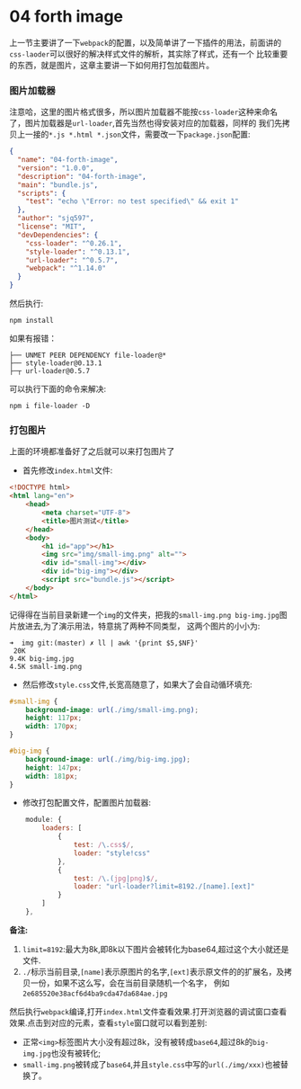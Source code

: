 # 04 forth image
上一节主要讲了一下`webpack`的配置，以及简单讲了一下插件的用法，前面讲的`css-laoder`可以很好的解决样式文件的解析，其实除了样式，还有一个
比较重要的东西，就是图片，这章主要讲一下如何用打包加载图片。


### 图片加载器
注意哈，这里的图片格式很多，所以图片加载器不能按`css-loader`这种来命名了，图片加载器是`url-loader`,首先当然也得安装对应的加载器，同样的
我们先拷贝上一接的`*.js *.html *.json`文件，需要改一下`package.json`配置:
```json
{
  "name": "04-forth-image",
  "version": "1.0.0",
  "description": "04-forth-image",
  "main": "bundle.js",
  "scripts": {
    "test": "echo \"Error: no test specified\" && exit 1"
  },
  "author": "sjq597",
  "license": "MIT",
  "devDependencies": {
    "css-loader": "^0.26.1",
    "style-loader": "^0.13.1",
    "url-loader": "^0.5.7",
    "webpack": "^1.14.0"
  }
}
```
然后执行:
```
npm install
```
如果有报错：
```
├── UNMET PEER DEPENDENCY file-loader@*
├── style-loader@0.13.1 
├─┬ url-loader@0.5.7 
```
可以执行下面的命令来解决:
```
npm i file-loader -D
```

### 打包图片
上面的环境都准备好了之后就可以来打包图片了
* 首先修改`index.html`文件:
```html
<!DOCTYPE html>
<html lang="en">
    <head>
        <meta charset="UTF-8">
        <title>图片测试</title>
    </head>
    <body>
        <h1 id="app"></h1>
        <img src="img/small-img.png" alt="">
        <div id="small-img"></div>
        <div id="big-img"></div>
        <script src="bundle.js"></script>
    </body>
</html>
```
记得得在当前目录新建一个`img`的文件夹，把我的`small-img.png big-img.jpg`图片放进去,为了演示用法，特意挑了两种不同类型，
这两个图片的小小为:
```
➜  img git:(master) ✗ ll | awk '{print $5,$NF}'
 20K
9.4K big-img.jpg
4.5K small-img.png
```

* 然后修改`style.css`文件,长宽高随意了，如果大了会自动循环填充:
```css
#small-img {
    background-image: url(./img/small-img.png);
    height: 117px;
    width: 170px;
}

#big-img {
    background-image: url(./img/big-img.jpg);
    height: 147px;
    width: 181px;
}
```

* 修改打包配置文件，配置图片加载器:
```js
    module: {
        loaders: [
            {
                test: /\.css$/,
                loader: "style!css"
            },
            {
                test: /\.(jpg|png)$/,
                loader: "url-loader?limit=8192./[name].[ext]"
            }
        ]
    },
```
**备注:**

1. `limit=8192`:最大为8k,即8k以下图片会被转化为base64,超过这个大小就还是文件.
2. `./`标示当前目录,`[name]`表示原图片的名字,`[ext]`表示原文件的的扩展名，及拷贝一份，如果不这么写，会在当前目录随机一个名字，
例如`2e685520e38acf6d4ba9cda47da684ae.jpg`

然后执行`webpack`编译,打开`index.html`文件查看效果.打开浏览器的调试窗口查看效果.点击到对应的元素，查看`style`窗口就可以看到差别:
* 正常`<img>`标签图片大小没有超过8k，没有被转成`base64`,超过8k的`big-img.jpg`也没有被转化;
* `small-img.png`被转成了`base64`,并且`style.css`中写的`url(./img/xxx)`也被替换了。

